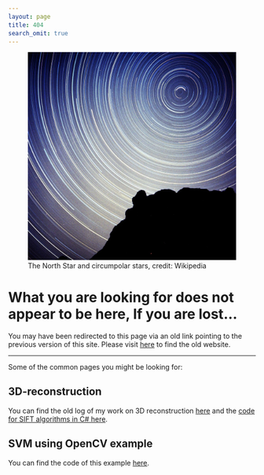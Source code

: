 ```yaml
---
layout: page
title: 404
search_omit: true
---
```

<div  id="main_imagediv">
<figure>
	<a onclick="hide_image()"><img src="./images/404.jpg" alt="image"></a>
	<figcaption>The North Star and circumpolar stars, credit: Wikipedia</figcaption>
</figure>
</div>

<div id="qoutediv" style="display: none;">
A liberal is a person...
<blockquote> whose polar star is liberty - who deems those things right in politics which, taken all round, promote, increase, perpetuate freedom, and those things wrong which impede it.<br/><a href="http://www.amazon.com/The-System-Liberty-Classical-Liberalism/dp/0521182093">

The System of Liberty, George H. Smith</a>
</blockquote>
</div>

# What you are looking for does not appear to be here, If you are lost...

You may have been redirected to this page via an old link pointing to the previous version of this site. Please visit <a href="https://sites.google.com/a/btabibian.com/btabibian/">here</a> to find the old website.

----


Some of the common pages you might be looking for:


## 3D-reconstruction
You can find the old log of my work on 3D reconstruction <a href="https://sites.google.com/a/btabibian.com/btabibian/projects/3d-reconstruction/">here</a> and the <a href="https://github.com/btabibian/cSIFT/">code for SIFT algorithms in C# here</a>.

## SVM using OpenCV example
You can find the code of this example <a href="https://sites.google.com/a/btabibian.com/btabibian/labbook/svmusingopencv">here</a>.
